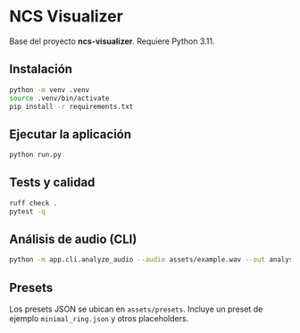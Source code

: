 # NCS Visualizer

Base del proyecto **ncs-visualizer**. Requiere Python 3.11.

## Instalación

```bash
python -m venv .venv
source .venv/bin/activate
pip install -r requirements.txt
```

## Ejecutar la aplicación

```bash
python run.py
```

## Tests y calidad

```bash
ruff check .
pytest -q
```

## Análisis de audio (CLI)

```bash
python -m app.cli.analyze_audio --audio assets/example.wav --out analysis.json
```

## Presets

Los presets JSON se ubican en `assets/presets`. Incluye un preset de ejemplo
`minimal_ring.json` y otros placeholders.
